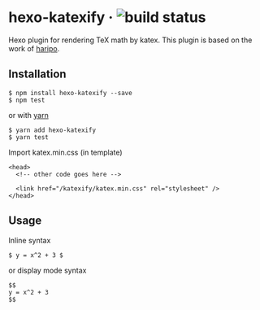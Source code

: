 # hexo-katexify · ![build status](https://travis-ci.org/dotcs/hexo-katexify.svg?branch=master)

Hexo plugin for rendering TeX math by katex.
This plugin is based on the work of [haripo](https://github.com/haripo/hexo-simple-katex).

## Installation

```
$ npm install hexo-katexify --save
$ npm test
```

or with [yarn](https://yarnpkg.com/en/)

```
$ yarn add hexo-katexify
$ yarn test
```

Import katex.min.css (in template)

```
<head>
  <!-- other code goes here -->

  <link href="/katexify/katex.min.css" rel="stylesheet" />
</head>
```

## Usage

Inline syntax

```
$ y = x^2 + 3 $
```

or display mode syntax

```
$$
y = x^2 + 3
$$
```
